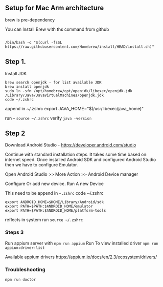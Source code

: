 ## Setup for Mac Arm architecture  
brew is pre-dependency 

You can Install Brew with ths command from github
```

/bin/bash -c "$(curl -fsSL https://raw.githubusercontent.com/Homebrew/install/HEAD/install.sh)"

```

## Step 1.
Install JDK 

```
brew search openjdk - for list available JDK 
brew install openjdk
sudo ln -sfn /opt/homebrew/opt/openjdk/libexec/openjdk.jdk /Library/Java/JavaVirtualMachines/openjdk.jdk
code ~/.zshrc
```
append in ~/.zshrc
export JAVA_HOME="$(/usr/libexec/java_home)"

run - `source ~/.zshrc`
verify `java -version`

## Step 2
Download Android Studio - https://developer.android.com/studio

Continue with  standard installation steps. It takes some time based on internet speed. Once installed Android SDK and configured Android Studio then we have to configure Emulator.

Open Android Studio >> More Action >> Android Device manager 

Configure Or add new device. Run A new Device 

This need to be append in `~.zshrc` code ~/.zshrc

```
export ANDROID_HOME=$HOME/Library/Android/sdk
export PATH=$PATH:$ANDROID_HOME/emulator
export PATH=$PATH:$ANDROID_HOME/platform-tools
```
reflects in system 
run   `source ~/.zshrc`


###  Steps 3
Run appium server with `npm run appium`
Run To view installed driver `npm run appium:driver-list`

Available appium drivers 
https://appium.io/docs/en/2.3/ecosystem/drivers/





### Troubleshooting 
`npm run doctor`

